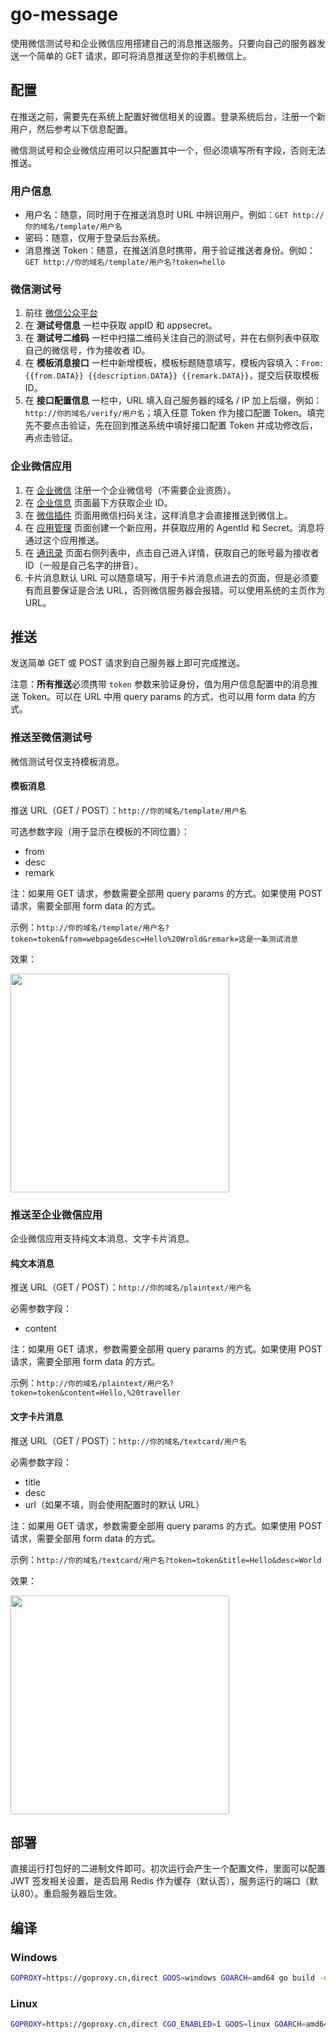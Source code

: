 # go-message

使用微信测试号和企业微信应用搭建自己的消息推送服务。只要向自己的服务器发送一个简单的 GET 请求，即可将消息推送至你的手机微信上。

## 配置

在推送之前，需要先在系统上配置好微信相关的设置。登录系统后台，注册一个新用户，然后参考以下信息配置。

微信测试号和企业微信应用可以只配置其中一个，但必须填写所有字段，否则无法推送。

### 用户信息

+ 用户名：随意，同时用于在推送消息时 URL 中辨识用户。例如：`GET http://你的域名/template/用户名`
+ 密码：随意，仅用于登录后台系统。
+ 消息推送 Token：随意，在推送消息时携带，用于验证推送者身份。例如：`GET http://你的域名/template/用户名?token=hello`

### 微信测试号

1. 前往 [微信公众平台](https://mp.weixin.qq.com/debug/cgi-bin/sandboxinfo?action=showinfo&t=sandbox/index)
2. 在 **测试号信息** 一栏中获取 appID 和 appsecret。
3. 在 **测试号二维码** 一栏中扫描二维码关注自己的测试号，并在右侧列表中获取自己的微信号，作为接收者 ID。
4. 在 **模板消息接口** 一栏中新增模板，模板标题随意填写，模板内容填入：`From: {{from.DATA}} {{description.DATA}} {{remark.DATA}}`，提交后获取模板 ID。
5. 在 **接口配置信息** 一栏中，URL 填入自己服务器的域名 / IP 加上后缀，例如：`http://你的域名/verify/用户名`；填入任意 Token 作为接口配置 Token。填完先不要点击验证，先在回到推送系统中填好接口配置 Token 并成功修改后，再点击验证。

### 企业微信应用

1. 在 [企业微信](https://work.weixin.qq.com/) 注册一个企业微信号（不需要企业资质）。
2. 在 [企业信息](https://work.weixin.qq.com/wework_admin/frame#profile) 页面最下方获取企业 ID。
3. 在 [微信插件](https://work.weixin.qq.com/wework_admin/frame#profile/wxPlugin) 页面用微信扫码关注，这样消息才会直接推送到微信上。
4. 在 [应用管理](https://work.weixin.qq.com/wework_admin/frame#apps) 页面创建一个新应用，并获取应用的 AgentId 和 Secret。消息将通过这个应用推送。
5. 在 [通讯录](https://work.weixin.qq.com/wework_admin/frame#contacts) 页面右侧列表中，点击自己进入详情，获取自己的账号最为接收者 ID（一般是自己名字的拼音）。
6. 卡片消息默认 URL 可以随意填写，用于卡片消息点进去的页面，但是必须要有而且要保证是合法 URL，否则微信服务器会报错。可以使用系统的主页作为 URL。

## 推送

发送简单 GET 或 POST 请求到自己服务器上即可完成推送。

注意：**所有推送**必须携带 `token` 参数来验证身份，值为用户信息配置中的消息推送 Token。可以在 URL 中用 query params 的方式，也可以用 form data 的方式。

### 推送至微信测试号

微信测试号仅支持模板消息。

#### 模板消息

推送 URL（GET / POST）：`http://你的域名/template/用户名`

可选参数字段（用于显示在模板的不同位置）：

+ from
+ desc
+ remark

注：如果用 GET 请求，参数需要全部用 query params 的方式。如果使用 POST 请求，需要全部用 form data 的方式。

示例：`http://你的域名/template/用户名?token=token&from=webpage&desc=Hello%20Wrold&remark=这是一条测试消息`

效果：

<a href="https://sm.ms/image/GHiuts3IolUwjpn" target="_blank"><img src="https://s2.loli.net/2022/03/09/GHiuts3IolUwjpn.jpg" width="350"></a>

### 推送至企业微信应用

企业微信应用支持纯文本消息、文字卡片消息。

#### 纯文本消息

推送 URL（GET / POST）：`http://你的域名/plaintext/用户名`

必需参数字段：

+ content

注：如果用 GET 请求，参数需要全部用 query params 的方式。如果使用 POST 请求，需要全部用 form data 的方式。

示例：`http://你的域名/plaintext/用户名?token=token&content=Hello,%20traveller`

#### 文字卡片消息

推送 URL（GET / POST）：`http://你的域名/textcard/用户名`

必需参数字段：

+ title
+ desc
+ url（如果不填，则会使用配置时的默认 URL）

注：如果用 GET 请求，参数需要全部用 query params 的方式。如果使用 POST 请求，需要全部用 form data 的方式。

示例：`http://你的域名/textcard/用户名?token=token&title=Hello&desc=World`

效果：

<a href="https://sm.ms/image/rnMPmTevh3B2AxH" target="_blank"><img src="https://s2.loli.net/2022/03/09/rnMPmTevh3B2AxH.jpg" width="350"></a>

## 部署

直接运行打包好的二进制文件即可。初次运行会产生一个配置文件，里面可以配置 JWT 签发相关设置，是否启用 Redis 作为缓存（默认否），服务运行的端口（默认80）。重启服务器后生效。

## 编译

### Windows

```sh
GOPROXY=https://goproxy.cn,direct GOOS=windows GOARCH=amd64 go build -o go-message go-message-pusher
```

### Linux

```sh
GOPROXY=https://goproxy.cn,direct CGO_ENABLED=1 GOOS=linux GOARCH=amd64 go build -o go-message go-message-pusher
```
